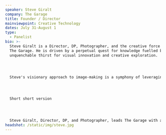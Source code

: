 ```yaml
---
speaker: Steve Giralt
company: The Garage
title: Founder / Director
mainviewpoint: Creative Technology
dates: July 31-August 1
type:
  - Panelist
bio: >-
  Steve Giralt is a Director, DP, Photographer, and the creative force behind
  The Garage. He is driven by a perpetual quest for knowledge fuelled by an
  unquenchable thirst for visual innovation and creative exploration.  




  Steve's visionary approach to image-making is a symphony of leveraging cutting-edge tools and boundless imagination. From motion control robotics to Phantom slow-motion cameras, his repertoire is as diverse as it is revolutionary. At the heart of his work lies a commitment to storytelling, weaving narratives that resonate deeply with audiences worldwide.




  Short short version




  Steve Giralt, Director, DP, and Photographer, leads The Garage with a passion for innovation and creative exploration. His visionary image-making blends cutting-edge tools with boundless imagination, crafting narratives that resonate globally.
headshot: /static/img/steve.jpg
---
```

